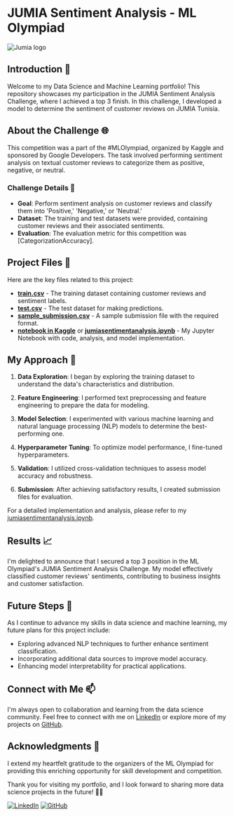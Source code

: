 # JUMIA Sentiment Analysis - ML Olympiad

![Jumia logo](https://fibladi.com/news/fr/wp-content/uploads/sites/2/2021/09/jumia.jpg)

## Introduction 🌟

Welcome to my Data Science and Machine Learning portfolio! This repository showcases my participation in the JUMIA Sentiment Analysis Challenge, where I achieved a top 3 finish. In this challenge, I developed a model to determine the sentiment of customer reviews on JUMIA Tunisia.

## About the Challenge 🌐

This competition was a part of the #MLOlympiad, organized by Kaggle and sponsored by Google Developers. The task involved performing sentiment analysis on textual customer reviews to categorize them as positive, negative, or neutral.

### Challenge Details 📝

- **Goal**: Perform sentiment analysis on customer reviews and classify them into 'Positive,' 'Negative,' or 'Neutral.'
- **Dataset**: The training and test datasets were provided, containing customer reviews and their associated sentiments.
- **Evaluation**: The evaluation metric for this competition was [CategorizationAccuracy].

## Project Files 📂

Here are the key files related to this project:

- [**train.csv**](./train.csv) - The training dataset containing customer reviews and sentiment labels.
- [**test.csv**](./train.csv) - The test dataset for making predictions.
- [**sample_submission.csv**](./sample_submission.csv) - A sample submission file with the required format.
- [**notebook in Kaggle**](https://www.kaggle.com/code/amirfares/jumiasentimentanalysis) or [**jumiasentimentanalysis.ipynb**](./jumiasentimentanalysis.ipynb) - My Jupyter Notebook with code, analysis, and model implementation.

## My Approach 🚀

1. **Data Exploration**: I began by exploring the training dataset to understand the data's characteristics and distribution.

2. **Feature Engineering**: I performed text preprocessing and feature engineering to prepare the data for modeling.

3. **Model Selection**: I experimented with various machine learning and natural language processing (NLP) models to determine the best-performing one.

4. **Hyperparameter Tuning**: To optimize model performance, I fine-tuned hyperparameters.

5. **Validation**: I utilized cross-validation techniques to assess model accuracy and robustness.

6. **Submission**: After achieving satisfactory results, I created submission files for evaluation.

For a detailed implementation and analysis, please refer to my [jumiasentimentanalysis.ipynb](./jumiasentimentanalysis.ipynb).

## Results 📈

I'm delighted to announce that I secured a top 3 position in the ML Olympiad's JUMIA Sentiment Analysis Challenge. My model effectively classified customer reviews' sentiments, contributing to business insights and customer satisfaction.

## Future Steps 🌱

As I continue to advance my skills in data science and machine learning, my future plans for this project include:

- Exploring advanced NLP techniques to further enhance sentiment classification.
- Incorporating additional data sources to improve model accuracy.
- Enhancing model interpretability for practical applications.

## Connect with Me 📫

I'm always open to collaboration and learning from the data science community. Feel free to connect with me on [LinkedIn](https://www.linkedin.com/in/amir-f) or explore more of my projects on [GitHub](https://github.com/AmirFARES).

## Acknowledgments 🙏

I extend my heartfelt gratitude to the organizers of the ML Olympiad for providing this enriching opportunity for skill development and competition.

Thank you for visiting my portfolio, and I look forward to sharing more data science projects in the future! 🚀✨

[![LinkedIn](https://img.shields.io/badge/LinkedIn-Connect-blue)](https://www.linkedin.com/in/amir-f)
[![GitHub](https://img.shields.io/badge/GitHub-Follow-green)](https://github.com/AmirFARES)
